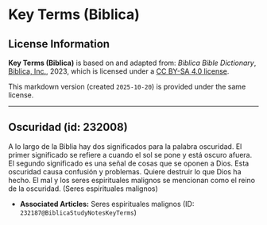 # Key Terms (Biblica)

## License Information

**Key Terms (Biblica)** is based on and adapted from: _Biblica Bible Dictionary_, [Biblica, Inc.](https://www.biblica.com/), 2023, which is licensed under a [CC BY-SA 4.0 license](https://creativecommons.org/licenses/by-sa/4.0/legalcode.en).

This markdown version (created `2025-10-20`) is provided under the same license.



--------------------------------

## Oscuridad (id: 232008)

A lo largo de la Biblia hay dos significados para la palabra oscuridad. El primer significado se refiere a cuando el sol se pone y está oscuro afuera. El segundo significado es una señal de cosas que se oponen a Dios. Esta oscuridad causa confusión y problemas. Quiere destruir lo que Dios ha hecho. El mal y los seres espirituales malignos se mencionan como el reino de la oscuridad. (Seres espirituales malignos)

* **Associated Articles:** Seres espirituales malignos (ID: `232187@BiblicaStudyNotesKeyTerms`)

